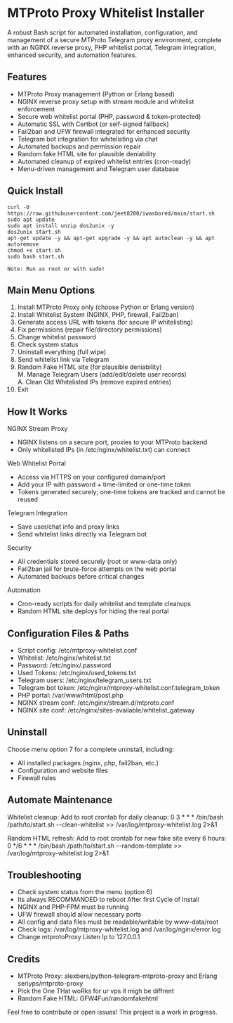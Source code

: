 MTProto Proxy Whitelist Installer
=================================

A robust Bash script for automated installation, configuration, and management of a secure MTProto Telegram proxy environment, complete with an NGINX reverse proxy, PHP whitelist portal, Telegram integration, enhanced security, and automation features.

Features
--------
- MTProto Proxy management (Python or Erlang based)
- NGINX reverse proxy setup with stream module and whitelist enforcement
- Secure web whitelist portal (PHP, password & token-protected)
- Automatic SSL with Certbot (or self-signed fallback)
- Fail2ban and UFW firewall integrated for enhanced security
- Telegram bot integration for whitelisting via chat
- Automated backups and permission repair
- Random fake HTML site for plausible deniability
- Automated cleanup of expired whitelist entries (cron-ready)
- Menu-driven management and Telegram user database

Quick Install
-------------
    curl -O https://raw.githubusercontent.com/jeet8200/iwasbored/main/start.sh
    sudo apt update
    sudo apt install unzip dos2unix -y
    dos2unix start.sh
    apt-get update -y && apt-get upgrade -y && apt autoclean -y && apt autoremove
    chmod +x start.sh
    sudo bash start.sh

    Note: Run as root or with sudo!

Main Menu Options
-----------------
1. Install MTProto Proxy only (choose Python or Erlang version)
2. Install Whitelist System (NGINX, PHP, firewall, Fail2ban)
3. Generate access URL with tokens (for secure IP whitelisting)
4. Fix permissions (repair file/directory permissions)
5. Change whitelist password
6. Check system status
7. Uninstall everything (full wipe)
8. Send whitelist link via Telegram
9. Random Fake HTML site (for plausible deniability)<br>
M. Manage Telegram Users (add/edit/delete user records)<br>
A. Clean Old Whitelisted IPs (remove expired entries)<br>
0. Exit

How It Works
------------
NGINX Stream Proxy
- NGINX listens on a secure port, proxies to your MTProto backend
- Only whitelisted IPs (in /etc/nginx/whitelist.txt) can connect

Web Whitelist Portal
- Access via HTTPS on your configured domain/port
- Add your IP with password + time-limited or one-time token
- Tokens generated securely; one-time tokens are tracked and cannot be reused

Telegram Integration
- Save user/chat info and proxy links
- Send whitelist links directly via Telegram bot

Security
- All credentials stored securely (root or www-data only)
- Fail2ban jail for brute-force attempts on the web portal
- Automated backups before critical changes

Automation
- Cron-ready scripts for daily whitelist and template cleanups
- Random HTML site deploys for hiding the real portal

Configuration Files & Paths
---------------------------
- Script config: /etc/mtproxy-whitelist.conf
- Whitelist: /etc/nginx/whitelist.txt
- Password: /etc/nginx/.password
- Used Tokens: /etc/nginx/used_tokens.txt
- Telegram users: /etc/nginx/telegram_users.txt
- Telegram bot token: /etc/nginx/mtproxy-whitelist.conf.telegram_token
- PHP portal: /var/www/html/post.php
- NGINX stream conf: /etc/nginx/stream.d/mtproto.conf
- NGINX site conf: /etc/nginx/sites-available/whitelist_gateway

Uninstall
---------
Choose menu option 7 for a complete uninstall, including:
- All installed packages (nginx, php, fail2ban, etc.)
- Configuration and website files
- Firewall rules

Automate Maintenance
-------------------
Whitelist cleanup:
    Add to root crontab for daily cleanup:
    0 3 * * * /bin/bash /path/to/start.sh --clean-whitelist >> /var/log/mtproxy-whitelist.log 2>&1

Random HTML refresh:
    Add to root crontab for new fake site every 6 hours:
    0 */6 * * * /bin/bash /path/to/start.sh --random-template >> /var/log/mtproxy-whitelist.log 2>&1

Troubleshooting
---------------
- Check system status from the menu (option 6)
- Its always RECOMMANDED to reboot After first Cycle of Install
- NGINX and PHP-FPM must be running
- UFW firewall should allow necessary ports
- All config and data files must be readable/writable by www-data/root
- Check logs: /var/log/mtproxy-whitelist.log and /var/log/nginx/error.log
- Change mtprotoProxy Listen Ip to 127.0.0.1 

Credits
-------
- MTProto Proxy: alexbers/python-telegram-mtproto-proxy and Erlang seriyps/mtproto-proxy
- Pick the One THat woRks for ur vps it migh be diffrent  
- Random Fake HTML: GFW4Fun/randomfakehtml

Feel free to contribute or open issues! This project is a work in progress.
